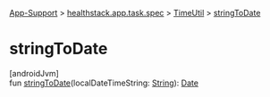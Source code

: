 
[App-Support](../../../index.html) > [healthstack.app.task.spec](../index.html) > [TimeUtil](index.html) > [stringToDate](string-to-date.html)



# stringToDate



[androidJvm]\
fun [stringToDate](string-to-date.html)(localDateTimeString: [String](https://kotlinlang.org/api/latest/jvm/stdlib/kotlin/-string/index.html)): [Date](https://developer.android.com/reference/kotlin/java/util/Date.html)




